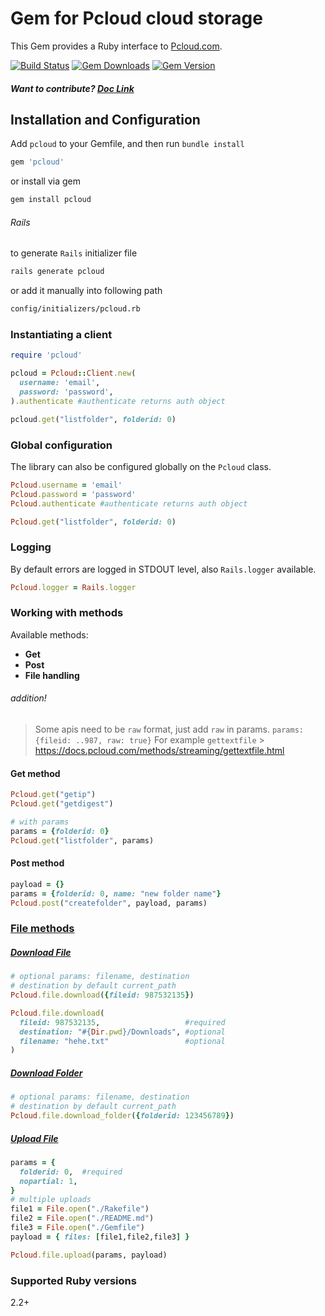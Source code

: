 # Gem for Pcloud cloud storage

This Gem provides a Ruby interface to [Pcloud.com](https://docs.pcloud.com).

[![Build Status](https://github.com/7urkm3n/pcloud/workflows/release/badge.svg?branch=main)](https://github.com/7urkm3n/pcloud/actions?query=workflow%3Arelease) [![Gem Downloads](https://badgen.net/rubygems/dt/pcloud)](https://rubygems.org/gems/pcloud) [![Gem Version](https://badge.fury.io/rb/pcloud.svg)](https://badge.fury.io/rb/pcloud)

<!-- [![Gem Version](https://badgen.net/rubygems/v/pcloud)](https://rubygems.org/gems/pcloud) -->

##### Want to contribute? [Doc Link](https://github.com/7urkm3n/pcloud/CONTRIBUTE.md)

## Installation and Configuration

Add `pcloud` to your Gemfile, and then run `bundle install`

```ruby
gem 'pcloud'
```

or install via gem

```bash
gem install pcloud
```

###### Rails

to generate `Rails` initializer file

```bash
rails generate pcloud
```

or add it manually into following path

```bash
config/initializers/pcloud.rb
```

### Instantiating a client

```ruby
require 'pcloud'

pcloud = Pcloud::Client.new(
  username: 'email',
  password: 'password',
).authenticate #authenticate returns auth object

pcloud.get("listfolder", folderid: 0)
```

### Global configuration

The library can also be configured globally on the `Pcloud` class.

```ruby
Pcloud.username = 'email'
Pcloud.password = 'password'
Pcloud.authenticate #authenticate returns auth object

Pcloud.get("listfolder", folderid: 0)
```

### Logging

By default errors are logged in STDOUT level, also `Rails.logger` available.

```ruby
Pcloud.logger = Rails.logger
```

### Working with methods

Available methods:

- <b> Get </b>
- <b> Post </b>
- <b> File handling </b>

###### addition!

> Some apis need to be `raw` format, just add `raw` in params. `params: {fileid: ..987, raw: true}`
> For example `gettextfile` > https://docs.pcloud.com/methods/streaming/gettextfile.html

#### Get method

```ruby
Pcloud.get("getip")
Pcloud.get("getdigest")

# with params
params = {folderid: 0}
Pcloud.get("listfolder", params)
```

#### Post method

```ruby
payload = {}
params = {folderid: 0, name: "new folder name"}
Pcloud.post("createfolder", payload, params)
```

### [File methods](https://docs.pcloud.com/methods/file/)

##### [Download File](https://docs.pcloud.com/methods/file/downloadfile.html)

```ruby
# optional params: filename, destination
# destination by default current_path
Pcloud.file.download({fileid: 987532135})

Pcloud.file.download(
  fileid: 987532135,                   #required
  destination: "#{Dir.pwd}/Downloads", #optional
  filename: "hehe.txt"                 #optional
)
```

##### [Download Folder](#)

```ruby
# optional params: filename, destination
# destination by default current_path
Pcloud.file.download_folder({folderid: 123456789})
```

##### [Upload File](https://docs.pcloud.com/methods/file/uploadfile.html)

```ruby
params = {
  folderid: 0,  #required
  nopartial: 1,
}
# multiple uploads
file1 = File.open("./Rakefile")
file2 = File.open("./README.md")
file3 = File.open("./Gemfile")
payload = { files: [file1,file2,file3] }

Pcloud.file.upload(params, payload)
```

### Supported Ruby versions

2.2+
